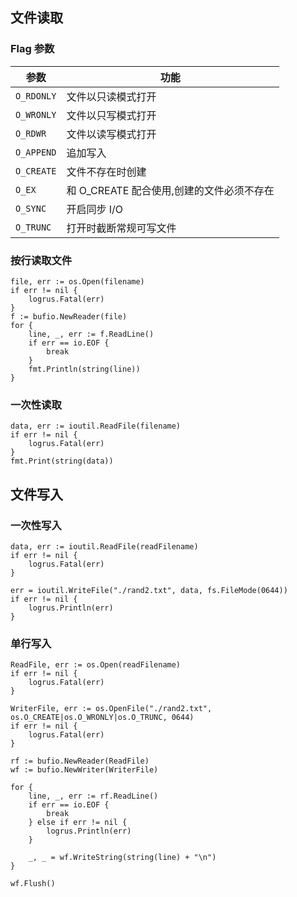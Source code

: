 ## 文件读取

### Flag 参数
|参数|功能|
|-|-|
|`O_RDONLY`  |文件以只读模式打开|
|`O_WRONLY`  |文件以只写模式打开|
|`O_RDWR`    |文件以读写模式打开|
|`O_APPEND`  |追加写入|
|`O_CREATE`  |文件不存在时创建|
|`O_EX`		 |和 O_CREATE 配合使用,创建的文件必须不存在|
|`O_SYNC`    |开启同步 I/O|
|`O_TRUNC`   |打开时截断常规可写文件|

### 按行读取文件
``` golang
file, err := os.Open(filename)
if err != nil {
	logrus.Fatal(err)
}
f := bufio.NewReader(file)
for {
	line, _, err := f.ReadLine()
	if err == io.EOF {
		break
	}
	fmt.Println(string(line))
}
```

### 一次性读取
```golang
data, err := ioutil.ReadFile(filename)
if err != nil {
	logrus.Fatal(err)
}
fmt.Print(string(data))
```

## 文件写入
### 一次性写入
```golang
data, err := ioutil.ReadFile(readFilename)
if err != nil {
	logrus.Fatal(err)
}

err = ioutil.WriteFile("./rand2.txt", data, fs.FileMode(0644))
if err != nil {
	logrus.Println(err)
}
```
### 单行写入
```golang
ReadFile, err := os.Open(readFilename)
if err != nil {
	logrus.Fatal(err)
}

WriterFile, err := os.OpenFile("./rand2.txt", os.O_CREATE|os.O_WRONLY|os.O_TRUNC, 0644)
if err != nil {
	logrus.Fatal(err)
}

rf := bufio.NewReader(ReadFile)
wf := bufio.NewWriter(WriterFile)

for {
	line, _, err := rf.ReadLine()
	if err == io.EOF {
		break
	} else if err != nil {
		logrus.Println(err)
	}
    
	_, _ = wf.WriteString(string(line) + "\n")
}

wf.Flush()
```